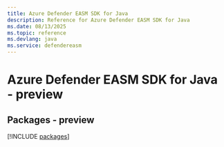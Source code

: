 ```yaml
---
title: Azure Defender EASM SDK for Java
description: Reference for Azure Defender EASM SDK for Java
ms.date: 08/13/2025
ms.topic: reference
ms.devlang: java
ms.service: defendereasm
---
```

# Azure Defender EASM SDK for Java - preview
## Packages - preview
[!INCLUDE [packages](defender-easm-index.md)]